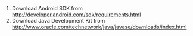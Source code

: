 1. Download Android SDK from http://developer.android.com/sdk/requirements.html
2. Download Java Development Kit from http://www.oracle.com/technetwork/java/javase/downloads/index.html
